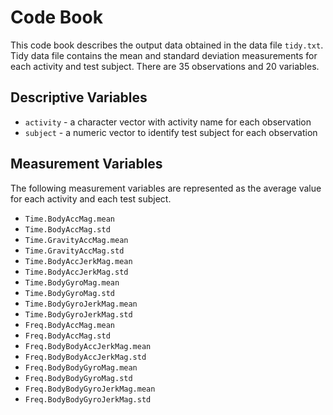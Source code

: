 # Code Book
This code book describes the output data obtained in the data file `tidy.txt`.
Tidy data file contains the mean and standard deviation measurements for each activity and test subject.
There are 35 observations and 20 variables.

## Descriptive Variables

* `activity` - a character vector with activity name for each observation
* `subject`  - a numeric vector to identify test subject for each observation


## Measurement Variables
The following measurement variables are represented as the average value for each activity and each test subject.

* `Time.BodyAccMag.mean`          
* `Time.BodyAccMag.std`         
* `Time.GravityAccMag.mean`
* `Time.GravityAccMag.std`
* `Time.BodyAccJerkMag.mean`
* `Time.BodyAccJerkMag.std`
* `Time.BodyGyroMag.mean`
* `Time.BodyGyroMag.std`
* `Time.BodyGyroJerkMag.mean`
* `Time.BodyGyroJerkMag.std`
* `Freq.BodyAccMag.mean`
* `Freq.BodyAccMag.std`
* `Freq.BodyBodyAccJerkMag.mean`
* `Freq.BodyBodyAccJerkMag.std`
* `Freq.BodyBodyGyroMag.mean`
* `Freq.BodyBodyGyroMag.std`
* `Freq.BodyBodyGyroJerkMag.mean`
* `Freq.BodyBodyGyroJerkMag.std`



